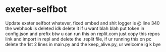 # exeter-selfbot
Update exeter selfbot whatever, fixed embed and shit logger is @ line 340 the webhook is deleted idk delete it if u want blah blah put token in config.json and prefix btw u can run this on replit.com just copy this repos link and import in repl and delete the .replit file, if ur running this on pc delete the 1st 2 lines in main.py and the keep_alive.py, ur welcome ig k bye
